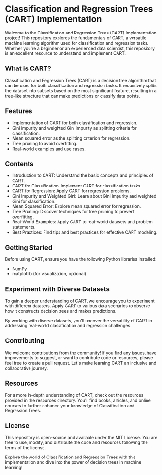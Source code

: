 
# Classification and Regression Trees (CART) Implementation

Welcome to the Classification and Regression Trees (CART) Implementation project! This repository explores the fundamentals of CART, a versatile machine learning algorithm used for classification and regression tasks. Whether you're a beginner or an experienced data scientist, this repository is an excellent resource to understand and implement CART.

## What is CART?
Classification and Regression Trees (CART) is a decision tree algorithm that can be used for both classification and regression tasks. It recursively splits the dataset into subsets based on the most significant feature, resulting in a tree-like structure that can make predictions or classify data points.


## Features
- Implementation of CART for both classification and regression.
- Gini impurity and weighted Gini impurity as splitting criteria for classification.
- Mean squared error as the splitting criterion for regression.
- Tree pruning to avoid overfitting.
- Real-world examples and use cases.

## Contents
- Introduction to CART: Understand the basic concepts and principles of CART.
- CART for Classification: Implement CART for classification tasks.
- CART for Regression: Apply CART for regression problems.
- Gini Impurity and Weighted Gini: Learn about Gini impurity and weighted Gini for classification.
- Mean Squared Error: Explore mean squared error for regression.
- Tree Pruning: Discover techniques for tree pruning to prevent overfitting.
- Real-World Examples: Apply CART to real-world datasets and problem statements.
- Best Practices: Find tips and best practices for effective CART modeling.

## Getting Started
Before using CART, ensure you have the following Python libraries installed:

- NumPy
- matplotlib (for visualization, optional)



## Experiment with Diverse Datasets
To gain a deeper understanding of CART, we encourage you to experiment with different datasets. Apply CART to various data scenarios to observe how it constructs decision trees and makes predictions.

By working with diverse datasets, you'll uncover the versatility of CART in addressing real-world classification and regression challenges.

## Contributing
We welcome contributions from the community! If you find any issues, have improvements to suggest, or want to contribute code or resources, please feel free to create a pull request. Let's make learning CART an inclusive and collaborative journey.

## Resources
For a more in-depth understanding of CART, check out the resources provided in the resources directory. You'll find books, articles, and online courses to further enhance your knowledge of Classification and Regression Trees.

## License
This repository is open-source and available under the MIT License. You are free to use, modify, and distribute the code and resources following the terms of the license.

Explore the world of Classification and Regression Trees with this implementation and dive into the power of decision trees in machine learning!


